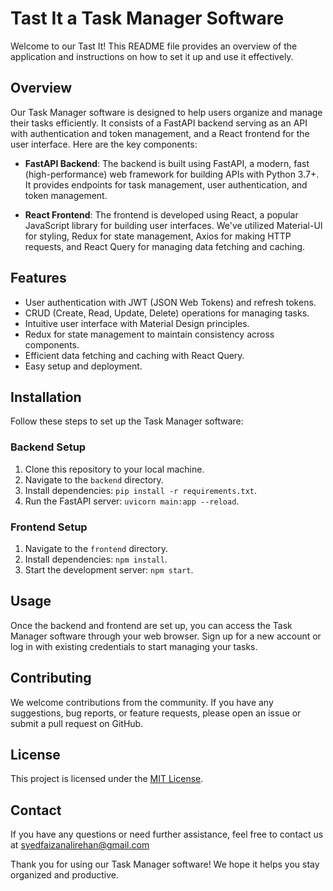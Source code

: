 # Tast It a Task Manager Software

Welcome to our Tast It! This README file provides an overview of the application and instructions on how to set it up and use it effectively.

## Overview

Our Task Manager software is designed to help users organize and manage their tasks efficiently. It consists of a FastAPI backend serving as an API with authentication and token management, and a React frontend for the user interface. Here are the key components:

- **FastAPI Backend**: The backend is built using FastAPI, a modern, fast (high-performance) web framework for building APIs with Python 3.7+. It provides endpoints for task management, user authentication, and token management.
  
- **React Frontend**: The frontend is developed using React, a popular JavaScript library for building user interfaces. We've utilized Material-UI for styling, Redux for state management, Axios for making HTTP requests, and React Query for managing data fetching and caching.

## Features

- User authentication with JWT (JSON Web Tokens) and refresh tokens.
- CRUD (Create, Read, Update, Delete) operations for managing tasks.
- Intuitive user interface with Material Design principles.
- Redux for state management to maintain consistency across components.
- Efficient data fetching and caching with React Query.
- Easy setup and deployment.

## Installation

Follow these steps to set up the Task Manager software:

### Backend Setup

1. Clone this repository to your local machine.
2. Navigate to the `backend` directory.
3. Install dependencies: `pip install -r requirements.txt`.
4. Run the FastAPI server: `uvicorn main:app --reload`.

### Frontend Setup

1. Navigate to the `frontend` directory.
2. Install dependencies: `npm install`.
3. Start the development server: `npm start`.

## Usage

Once the backend and frontend are set up, you can access the Task Manager software through your web browser. Sign up for a new account or log in with existing credentials to start managing your tasks.

## Contributing

We welcome contributions from the community. If you have any suggestions, bug reports, or feature requests, please open an issue or submit a pull request on GitHub.

## License

This project is licensed under the [MIT License](LICENSE).

## Contact

If you have any questions or need further assistance, feel free to contact us at syedfaizanalirehan@gmail.com

Thank you for using our Task Manager software! We hope it helps you stay organized and productive.
